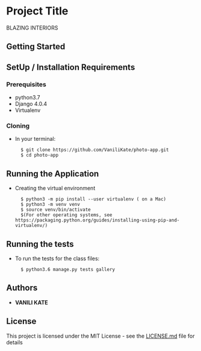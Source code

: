 # Project Title

BLAZING INTERIORS

## Getting Started

## SetUp / Installation Requirements

### Prerequisites

* python3.7
* Django 4.0.4
* Virtualenv

### Cloning

* In your terminal:
        
        $ git clone https://github.com/VaniliKate/photo-app.git
        $ cd photo-app


## Running the Application
* Creating the virtual environment

        $ python3 -m pip install --user virtualenv ( on a Mac)
        $ python3 -m venv venv
        $ source venv/bin/activate
        $(For other operating systems, see https://packaging.python.org/guides/installing-using-pip-and-virtualenv/)

## Running the tests

* To run the tests for the class files:

        $ python3.6 manage.py tests gallery


## Authors

* **VANILI KATE** 


## License

This project is licensed under the MIT License - see the [LICENSE.md](LICENSE.md) file for details
